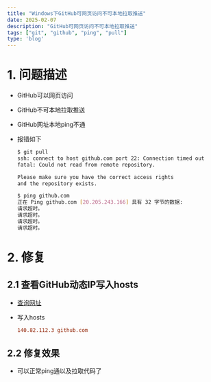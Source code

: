 ```yaml
---
title: "Windows下GitHub可网页访问不可本地拉取推送"
date: 2025-02-07
description: "GitHub可网页访问不可本地拉取推送"
tags: ["git", "github", "ping", "pull"]
type: 'blog'
---
```


# 1. 问题描述
- GitHub可以网页访问

- GitHub不可本地拉取推送

- GitHub网址本地ping不通

- 报错如下

  ```bash
  $ git pull
  ssh: connect to host github.com port 22: Connection timed out
  fatal: Could not read from remote repository.
  
  Please make sure you have the correct access rights
  and the repository exists.
  
  $ ping github.com
  正在 Ping github.com [20.205.243.166] 具有 32 字节的数据:
  请求超时。
  请求超时。
  请求超时。
  请求超时。
  ```

  

# 2. 修复
## 2.1 查看GitHub动态IP写入hosts
- [查询网址](https://www.ipaddress.com/website/www.github.com/)

- 写入hosts

  ```ini
  140.82.112.3 github.com
  ```

## 2.2 修复效果

- 可以正常ping通以及拉取代码了
